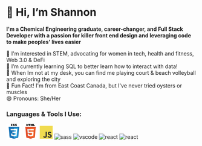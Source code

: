 <h1>👋 Hi, I’m Shannon</h1>

<b>I'm a Chemical Engineering graduate, career-changer, and Full Stack Developer with a passion for killer front end design and leveraging code to make peoples' lives easier</b>

💖 I'm interested in STEM, advocating for women in tech, health and fitness, Web 3.0 & DeFi <br>
🌱 I’m currently learning SQL to better learn how to interact with data!<br>
🌟 When Im not at my desk, you can find me playing court & beach volleyball and exploring the city <br>
👀 Fun Fact! I'm from East Coast Canada, but I've never tried oysters or muscles<br>
😄 Pronouns: She/Her <br>
<!-- 📫 You can reach me on twitter, my DMs are open! Twitter: [@shaida_eth](https://twitter.com/shaida_eth)  -->

<h3>Languages & Tools I Use:</h3>
<p><img src="https://raw.githubusercontent.com/devicons/devicon/master/icons/css3/css3-original-wordmark.svg" alt="css3" width="40" height="40"/>
<img src="https://raw.githubusercontent.com/devicons/devicon/master/icons/html5/html5-original-wordmark.svg" alt="html5" width="40" height="40"/>
<img src="https://raw.githubusercontent.com/devicons/devicon/master/icons/javascript/javascript-original.svg" alt="javascript" width="35" height="35"/>
<img src="https://cdn.jsdelivr.net/gh/devicons/devicon/icons/sass/sass-original.svg" alt="sass" width="40" height="40"/>
<img src="https://cdn.jsdelivr.net/gh/devicons/devicon/icons/vscode/vscode-original.svg" alt="vscode" width="35" height="35"/>
<img src="https://cdn.jsdelivr.net/gh/devicons/devicon/icons/react/react-original.svg" alt="react" width="37" height="37" />
<img src="https://cdn.jsdelivr.net/gh/devicons/devicon/icons/firebase/firebase-original.svg" alt="react" width="37" height="37" />

          

